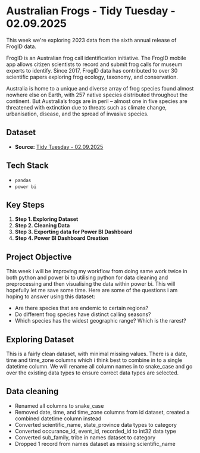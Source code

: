 # Australian Frogs - Tidy Tuesday - 02.09.2025
This week we're exploring 2023 data from the sixth annual release of FrogID data.

FrogID is an Australian frog call identification initiative. The FrogID mobile app allows citizen scientists to record and submit frog calls for museum experts to identify. Since 2017, FrogID data has contributed to over 30 scientific papers exploring frog ecology, taxonomy, and conservation.

Australia is home to a unique and diverse array of frog species found almost nowhere else on Earth, with 257 native species distributed throughout the continent. But Australia’s frogs are in peril – almost one in five species are threatened with extinction due to threats such as climate change, urbanisation, disease, and the spread of invasive species.

## Dataset
* **Source:** [Tidy Tuesday - 02.09.2025](https://github.com/rfordatascience/tidytuesday/blob/main/data/2025/2025-09-02/)

## Tech Stack
* `pandas`
* `power bi`

## Key Steps
1. **Step 1. Exploring Dataset**
2. **Step 2. Cleaning Data**
3. **Step 3. Exporting data for Power BI Dashboard**
4. **Step 4. Power BI Dashboard Creation**

## Project Objective
This week i will be improving my workflow from doing same work twice in both python and power bi to utilising python for data cleaning and preprocessing and then visualising the data within power bi. This will hopefully let me save some time. Here are some of the questions i am hoping to answer using this dataset: 

* Are there species that are endemic to certain regions?
* Do different frog species have distinct calling seasons?
* Which species has the widest geographic range? Which is the rarest?

## Exploring Dataset
This is a fairly clean dataset, with minimal missing values. There is a date, time and time_zone columns which i think best to combine in to a single datetime column. We will rename all column names in to snake_case and go over the existing data types to ensure correct data types are selected. 

## Data cleaning
* Renamed all columns to snake_case
* Removed date, time, and time_zone columns from id dataset, created a combined datetime column instead
* Converted scientific_name, state_province data types to category
* Converted occurance_id, event_id, recorded_id to int32 data type
* Converted sub_family, tribe in names dataset to category
* Dropped 1 record from names dataset as missing scientific_name
